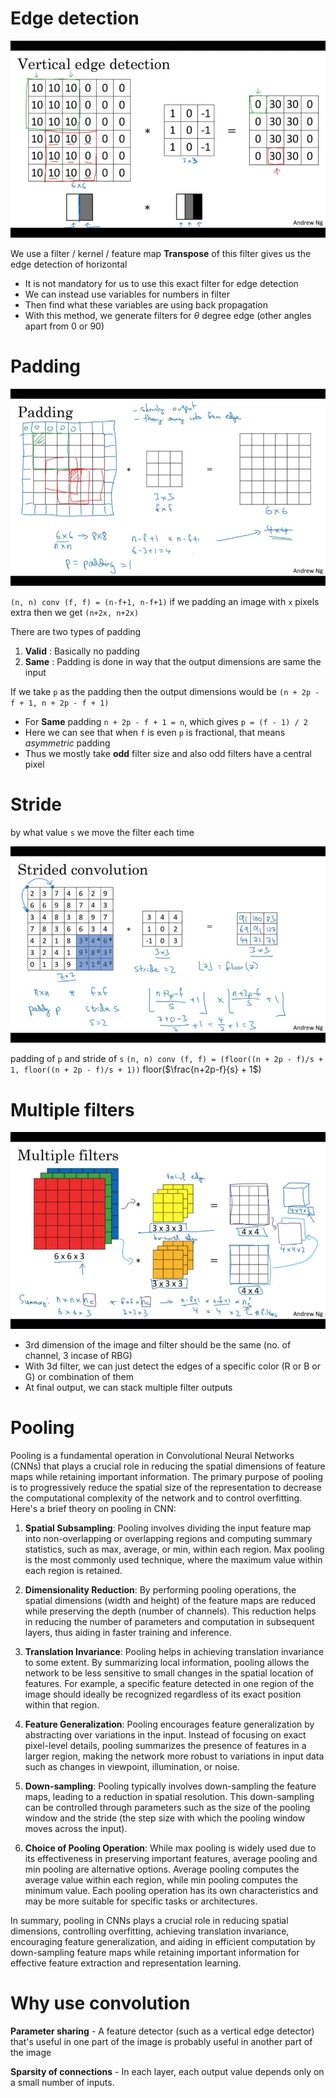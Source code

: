 # Edge detection
![edge detection](./images/edge_detection_1.png)

We use a filter / kernel / feature map
**Transpose** of this filter gives us the edge detection of horizontal

- It is not mandatory for us to use this exact filter for edge detection
- We can instead use variables for numbers in filter
- Then find what these variables are using back propagation
- With this method, we generate filters for $\theta$ degree edge (other angles apart from 0 or 90) 

# Padding
![](images/padding_1.png)

`(n, n) conv (f, f) = (n-f+1, n-f+1)`
if we padding an image with `x` pixels extra then we get `(n+2x, n+2x)`

There are two types of padding
1. **Valid** : Basically no padding
2. **Same** : Padding is done in way that the output dimensions are same the input

If we take `p` as the padding then the output dimensions would be `(n + 2p - f + 1, n + 2p - f + 1)`
- For **Same** padding `n + 2p - f + 1 = n`, which gives `p = (f - 1) / 2`
- Here we can see that when `f` is even `p` is fractional, that means *asymmetric* padding
- Thus we mostly take **odd** filter size and also odd filters have a central pixel


# Stride
by what value `s` we move the filter each time

![](./images/stride_1.png)

padding of `p` and stride of `s`
  `(n, n) conv (f, f) = (floor((n + 2p - f)/s + 1, floor((n + 2p - f)/s + 1))`
  floor($\frac{n+2p-f}{s} + 1$)

# Multiple filters
![](images/multi_filters.png)
- 3rd dimension of the image and filter should be the same (no. of channel, 3 incase of RBG)
- With 3d filter, we can just detect the edges of a specific color (R or B or G) or combination of them
- At final output, we can stack multiple filter outputs

# Pooling
Pooling is a fundamental operation in Convolutional Neural Networks (CNNs) that plays a crucial role in reducing the spatial dimensions of feature maps while retaining important information. The primary purpose of pooling is to progressively reduce the spatial size of the representation to decrease the computational complexity of the network and to control overfitting. Here's a brief theory on pooling in CNN:

1. **Spatial Subsampling**: Pooling involves dividing the input feature map into non-overlapping or overlapping regions and computing summary statistics, such as max, average, or min, within each region. Max pooling is the most commonly used technique, where the maximum value within each region is retained.

2. **Dimensionality Reduction**: By performing pooling operations, the spatial dimensions (width and height) of the feature maps are reduced while preserving the depth (number of channels). This reduction helps in reducing the number of parameters and computation in subsequent layers, thus aiding in faster training and inference.

3. **Translation Invariance**: Pooling helps in achieving translation invariance to some extent. By summarizing local information, pooling allows the network to be less sensitive to small changes in the spatial location of features. For example, a specific feature detected in one region of the image should ideally be recognized regardless of its exact position within that region.

4. **Feature Generalization**: Pooling encourages feature generalization by abstracting over variations in the input. Instead of focusing on exact pixel-level details, pooling summarizes the presence of features in a larger region, making the network more robust to variations in input data such as changes in viewpoint, illumination, or noise.

5. **Down-sampling**: Pooling typically involves down-sampling the feature maps, leading to a reduction in spatial resolution. This down-sampling can be controlled through parameters such as the size of the pooling window and the stride (the step size with which the pooling window moves across the input).

6. **Choice of Pooling Operation**: While max pooling is widely used due to its effectiveness in preserving important features, average pooling and min pooling are alternative options. Average pooling computes the average value within each region, while min pooling computes the minimum value. Each pooling operation has its own characteristics and may be more suitable for specific tasks or architectures.

In summary, pooling in CNNs plays a crucial role in reducing spatial dimensions, controlling overfitting, achieving translation invariance, encouraging feature generalization, and aiding in efficient computation by down-sampling feature maps while retaining important information for effective feature extraction and representation learning.

# Why use convolution
**Parameter sharing** - A feature detector (such as a vertical edge detector) that's useful in one part of the image is probably useful in another part of the image

**Sparsity of connections** - In each layer, each output value depends only on a small number of inputs.